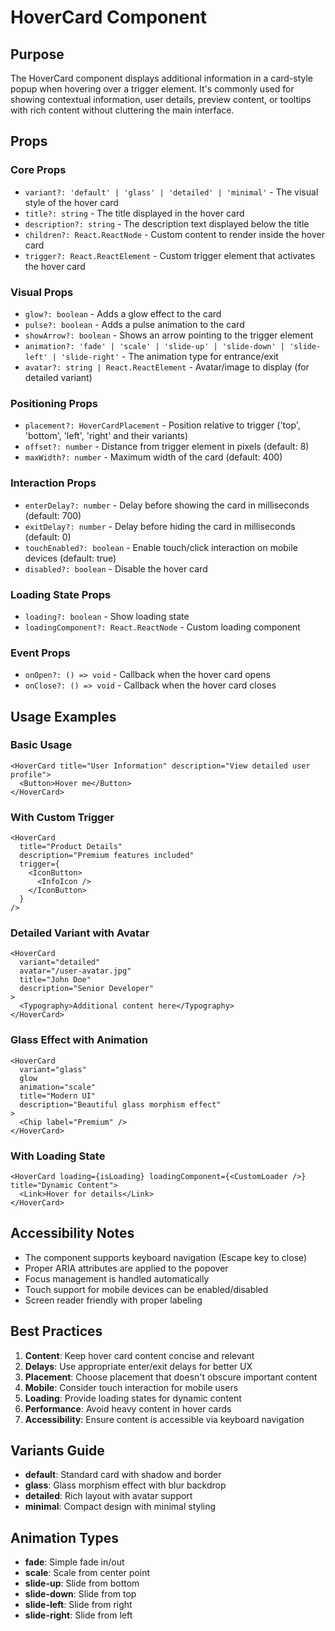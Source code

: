 # HoverCard Component

## Purpose

The HoverCard component displays additional information in a card-style popup when hovering over a trigger element. It's commonly used for showing contextual information, user details, preview content, or tooltips with rich content without cluttering the main interface.

## Props

### Core Props

- `variant?: 'default' | 'glass' | 'detailed' | 'minimal'` - The visual style of the hover card
- `title?: string` - The title displayed in the hover card
- `description?: string` - The description text displayed below the title
- `children?: React.ReactNode` - Custom content to render inside the hover card
- `trigger?: React.ReactElement` - Custom trigger element that activates the hover card

### Visual Props

- `glow?: boolean` - Adds a glow effect to the card
- `pulse?: boolean` - Adds a pulse animation to the card
- `showArrow?: boolean` - Shows an arrow pointing to the trigger element
- `animation?: 'fade' | 'scale' | 'slide-up' | 'slide-down' | 'slide-left' | 'slide-right'` - The animation type for entrance/exit
- `avatar?: string | React.ReactElement` - Avatar/image to display (for detailed variant)

### Positioning Props

- `placement?: HoverCardPlacement` - Position relative to trigger ('top', 'bottom', 'left', 'right' and their variants)
- `offset?: number` - Distance from trigger element in pixels (default: 8)
- `maxWidth?: number` - Maximum width of the card (default: 400)

### Interaction Props

- `enterDelay?: number` - Delay before showing the card in milliseconds (default: 700)
- `exitDelay?: number` - Delay before hiding the card in milliseconds (default: 0)
- `touchEnabled?: boolean` - Enable touch/click interaction on mobile devices (default: true)
- `disabled?: boolean` - Disable the hover card

### Loading State Props

- `loading?: boolean` - Show loading state
- `loadingComponent?: React.ReactNode` - Custom loading component

### Event Props

- `onOpen?: () => void` - Callback when the hover card opens
- `onClose?: () => void` - Callback when the hover card closes

## Usage Examples

### Basic Usage

```tsx
<HoverCard title="User Information" description="View detailed user profile">
  <Button>Hover me</Button>
</HoverCard>
```

### With Custom Trigger

```tsx
<HoverCard
  title="Product Details"
  description="Premium features included"
  trigger={
    <IconButton>
      <InfoIcon />
    </IconButton>
  }
/>
```

### Detailed Variant with Avatar

```tsx
<HoverCard
  variant="detailed"
  avatar="/user-avatar.jpg"
  title="John Doe"
  description="Senior Developer"
>
  <Typography>Additional content here</Typography>
</HoverCard>
```

### Glass Effect with Animation

```tsx
<HoverCard
  variant="glass"
  glow
  animation="scale"
  title="Modern UI"
  description="Beautiful glass morphism effect"
>
  <Chip label="Premium" />
</HoverCard>
```

### With Loading State

```tsx
<HoverCard loading={isLoading} loadingComponent={<CustomLoader />} title="Dynamic Content">
  <Link>Hover for details</Link>
</HoverCard>
```

## Accessibility Notes

- The component supports keyboard navigation (Escape key to close)
- Proper ARIA attributes are applied to the popover
- Focus management is handled automatically
- Touch support for mobile devices can be enabled/disabled
- Screen reader friendly with proper labeling

## Best Practices

1. **Content**: Keep hover card content concise and relevant
2. **Delays**: Use appropriate enter/exit delays for better UX
3. **Placement**: Choose placement that doesn't obscure important content
4. **Mobile**: Consider touch interaction for mobile users
5. **Loading**: Provide loading states for dynamic content
6. **Performance**: Avoid heavy content in hover cards
7. **Accessibility**: Ensure content is accessible via keyboard navigation

## Variants Guide

- **default**: Standard card with shadow and border
- **glass**: Glass morphism effect with blur backdrop
- **detailed**: Rich layout with avatar support
- **minimal**: Compact design with minimal styling

## Animation Types

- **fade**: Simple fade in/out
- **scale**: Scale from center point
- **slide-up**: Slide from bottom
- **slide-down**: Slide from top
- **slide-left**: Slide from right
- **slide-right**: Slide from left

